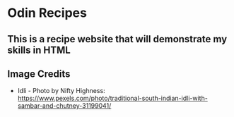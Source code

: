 # Odin Recipes

## This is a recipe website that will demonstrate my skills in HTML

## Image Credits

- Idli - Photo by Nifty Highness: https://www.pexels.com/photo/traditional-south-indian-idli-with-sambar-and-chutney-31199041/